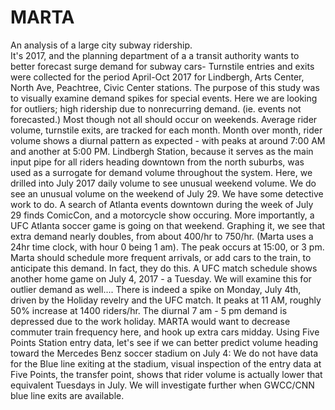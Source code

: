 # MARTA
  An analysis of a large city subway ridership.  
  It's 2017, and the planning department of a a transit authority wants to better forecast surge demand for subway cars-
Turnstile entries and exits were collected for the period April-Oct 2017 for Lindbergh, Arts Center, North Ave, Peachtree, Civic Center stations. The purpose of this study was to visually examine demand spikes for special events. Here we are looking for outliers; high ridership due to nonrecurring demand. (ie. events not forecasted.) Most though not all should occur on weekends. Average rider volume, turnstile exits, are tracked for each month. Month over month, rider volume shows a diurnal pattern as expected - with peaks at around 7:00 AM and another at 5:00 PM. Lindbergh Station, because it serves as the main input pipe for all riders heading downtown from the north suburbs, was used as a surrogate for demand volume throughout the system.
  Here, we drilled into July 2017 daily volume to see unusual weekend volume. We do see an unusual volume on the weekend of July 29. We have some detective work to do. A search of Atlanta events downtown during the week of July 29 finds ComicCon, and a motorcycle show occuring. More importantly, a UFC Atlanta soccer game is going on that weekend. Graphing it, we see that extra demand nearly doubles, from about 400/hr to 750/hr. (Marta uses a 24hr time clock, with hour 0 being 1 am).
The peak occurs at 15:00, or 3 pm. Marta should schedule more frequent arrivals, or add cars to the train, to anticipate this demand. In fact, they do this. A UFC match schedule shows another home game on July 4, 2017 - a Tuesday. We will examine this for outlier demand as well....
  There is indeed a spike on Monday, July 4th, driven by the Holiday revelry and the UFC match. It peaks at 11 AM, roughly 50% increase at 1400 riders/hr. The diurnal 7 am - 5 pm demand is depressed due to the work holiday. MARTA would want to decrease commuter train frequency here, and hook up extra cars midday. Using Five Points Station entry data, let's see if we can better predict volume heading toward the Mercedes Benz soccer stadium on July 4: We do not have data for the Blue line exiting at the stadium, visual inspection of the entry data at Five Points, the transfer point, shows that rider volume is actually lower that equivalent Tuesdays in July. We will investigate further when GWCC/CNN blue line exits are available.
